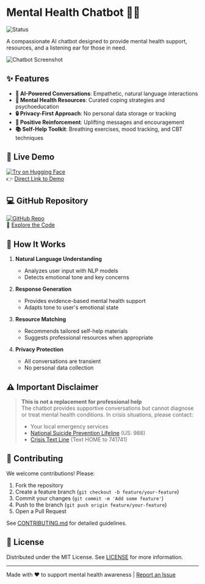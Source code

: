 # Mental Health Chatbot 💬🧠

![Status](https://img.shields.io/badge/status-active-success.svg)

A compassionate AI chatbot designed to provide mental health support, resources, and a listening ear for those in need.

![Chatbot Screenshot](https://res.cloudinary.com/dtjjgiitl/image/upload/q_auto:good,f_auto,fl_progressive/v1751609950/jzysuahcuwck1gxsy0xb.jpg)<!-- Replace with actual screenshot -->

## ✨ Features

- **🤖 AI-Powered Conversations**: Empathetic, natural language interactions
- **🧠 Mental Health Resources**: Curated coping strategies and psychoeducation
- **🔒 Privacy-First Approach**: No personal data storage or tracking
- **🌟 Positive Reinforcement**: Uplifting messages and encouragement
- **📚 Self-Help Toolkit**: Breathing exercises, mood tracking, and CBT techniques

## 🚀 Live Demo

[![Try on Hugging Face](https://img.shields.io/badge/%F0%9F%A4%97-Try_on_Hugging_Face-yellow)](https://huggingface.co/spaces/priyeraj/mental-health-chatbot)  
👉 [Direct Link to Demo](https://huggingface.co/spaces/priyeraj/mental-health-chatbot)

## 💻 GitHub Repository

[![GitHub Repo](https://img.shields.io/badge/GitHub-View_Source-181717?logo=github)](https://github.com/PriyeRaj-hustler/mental-health-chatbot2)  
📂 [Explore the Code](https://github.com/PriyeRaj-hustler/mental-health-chatbot2)

## 🔧 How It Works

1. **Natural Language Understanding**  
   - Analyzes user input with NLP models
   - Detects emotional tone and key concerns

2. **Response Generation**  
   - Provides evidence-based mental health support
   - Adapts tone to user's emotional state

3. **Resource Matching**  
   - Recommends tailored self-help materials
   - Suggests professional resources when appropriate

4. **Privacy Protection**  
   - All conversations are transient
   - No personal data collection

## ⚠️ Important Disclaimer

> **This is not a replacement for professional help**  
> The chatbot provides supportive conversations but cannot diagnose or treat mental health conditions. In crisis situations, please contact:
> - Your local emergency services
> - [National Suicide Prevention Lifeline](https://988lifeline.org/) (US: 988)
> - [Crisis Text Line](https://www.crisistextline.org/) (Text HOME to 741741)

## 🤝 Contributing

We welcome contributions! Please:
1. Fork the repository
2. Create a feature branch (`git checkout -b feature/your-feature`)
3. Commit your changes (`git commit -m 'Add some feature'`)
4. Push to the branch (`git push origin feature/your-feature`)
5. Open a Pull Request

See [CONTRIBUTING.md](CONTRIBUTING.md) for detailed guidelines.

## 📜 License

Distributed under the MIT License. See [LICENSE](LICENSE) for more information.

---

Made with ❤️ to support mental health awareness | [Report an Issue](https://github.com/PriyeRaj-hustler/mental-health-chatbot2/issues)
